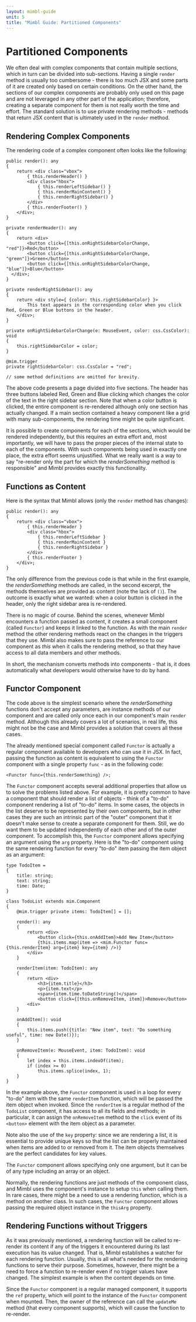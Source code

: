```yaml
---
layout: mimbl-guide
unit: 5
title: "Mimbl Guide: Partitioned Components"
---
```


# Partitioned Components
We often deal with complex components that contain multiple sections, which in turn can be divided into sub-sections. Having a single `render` method is usually too cumbersome - there is too much JSX and some parts of it are created only based on certain conditions. On the other hand, the sections of our complex components are probably only used on this page and are not leveraged in any other part of the application; therefore, creating a separate component for them is not really worth the time and effort. The standard solution is to use private rendering methods - methods that return JSX content that is ultimately used in the `render` method.

## Rendering Complex Components
The rendering code of a complex component often looks like the following:

```tsx
public render(): any
{
    return <div class="vbox">
        { this.renderHeader() }
        <div class="hbox">
            { this.renderLeftSidebar() }
            { this.renderMainContent() }
            { this.renderRightSidebar() }
        </div>
        { this.renderFooter() }
    </div>;
}

private renderHeader(): any
{
    return <div>
        <button click={[this.onRightSidebarColorChange, "red"]}>Red</button>
        <button click={[this.onRightSidebarColorChange, "green"]}>Green</button>
        <button click={[this.onRightSidebarColorChange, "blue"]}>Blue</button>
  </div>;
}

private renderRightSidebar(): any
{
    return <div style={ {color: this.rightSidebarColor} }>
        This text appears in the corresponding color when you click Red, Green or Blue buttons in the header.
    </div>;
}

private onRightSidebarColorChange(e: MouseEvent, color: css.CssColor): void
{
    this.rightSidebarColor = color;
}

@mim.trigger
private rightSidebarColor: css.CssColor = "red";

// some method definitions are omitted for brevity.
```

The above code presents a page divided into five sections. The header has three buttons labeled Red, Green and Blue clicking which changes the color of the text in the right sidebar section. Note that when a color button is clicked, the entire component is re-rendered although only one section has actually changed. If a main section contained a heavy component like a grid with many sub-components, the rendering time might be quite significant.

It is possible to create components for each of the sections, which would be rendered independently, but this requires an extra effort and, most importantly, we will have to pass the proper pieces of the internal state to each of the components. With such components being used in exactly one place, the extra effort seems unjustified. What we really want is a way to say "re-render only the part for which the *renderSomething* method is responsible" and Mimbl provides exactly this functionality.

## Functions as Content
Here is the syntax that Mimbl allows (only the `render` method has changes):

```tsx
public render(): any
{
    return <div class="vbox">
        { this.renderHeader }
        <div class="hbox">
            { this.renderLeftSidebar }
            { this.renderMainContent }
            { this.renderRightSidebar }
        </div>
        { this.renderFooter }
    </div>;
}
```

The only difference from the previous code is that while in the first example, the *renderSomething* methods are called, in the second excerpt, the methods themselves are provided as content (note the lack of `()`). The outcome is exactly what we wanted: when a color button is clicked in the header, only the right sidebar area is re-rendered.

There is no magic of course. Behind the scenes, whenever Mimbl encounters a function passed as content, it creates a small component (called `Functor`) and keeps it linked to the function. As with the main `render` method the other rendering methods react on the changes in the triggers that they use. Mimbl also makes sure to pass the reference to our component as *this* when it calls the rendering method, so that they have access to all data members and other methods.

In short, the mechanism converts methods into components - that is, it does automatically what developers would otherwise have to do by hand.

## Functor Component
The code above is the simplest scenario where the *renderSomething* functions don't accept any parameters, are instance methods of our component and are called only once each in our component's main `render` method. Although this already covers a lot of scenarios, in real life, this might not be the case and Mimbl provides a solution that covers all these cases.

The already mentioned special component called `Functor` is actually a regular component available to developers who can use it in JSX. In fact, passing the function as content is equivalent to using the `Functor` component with a single property `func` - as in the following code:

```tsx
<Functor func={this.renderSomething} />;
```

The `Functor` component accepts several additional properties that allow us to solve the problems listed above. For example, it is pretty common to have a component that should render a list of objects - think of a "to-do" component rendering a list of "to-do" items. In some cases, the objects in the list deserve to be represented by their own components, but in other cases they are such an intrinsic part of the "outer" component that it doesn't make sense to create a separate component for them. Still, we do want them to be updated independently of each other and of the outer component. To accomplish this, the `Functor` component allows specifying an argument using the `arg` property. Here is the "to-do" component using the same rendering function for every "to-do" item passing the item object as an argument:

```tsx
type TodoItem =
{
    title: string;
    text: string;
    time: Date;
}

class TodoList extends mim.Component
{
    @mim.trigger private items: TodoItem[] = [];

    render(): any
    {
        return <div>
            <button click={this.onAddItem}>Add New Item</button>
            {this.items.map(item => <mim.Functor func={this.renderItem} arg={item} key={item} />)}
        </div>
    }

    renderItem(item: TodoItem): any
    {
        return <div>
            <h3>{item.title}</h3>
            <p>{item.text</p>
            <span>{item.time.toDateString()</span>
            <button click={[this.onRemoveItem, item]}>Remove</button>
        <div>
    }

    onAddItem(): void
    {
        this.items.push({title: "New item", text: "Do something useful", time: new Date()});
    }

    onRemoveItem(e: MouseEvent, item: TodoItem): void
    {
        let index = this.items.indexOf(item);
        if (index >= 0)
            this.items.splice(index, 1);
    }
}
```

In the example above, the `Functor` component is used in a loop for every "to-do" item with the same `renderItem` function, which will be passed the item object when invoked. Since the `renderItem` is a regular method of the `TodoList` component, it has access to all its fields and methods; in particular, it can assign the `onRemoveItem` method to the `click` event of its `<button>` element with the item object as a parameter.

Note also the use of the `key` property: since we are rendering a list, it is essential to provide unique keys so that the list can be properly maintained when items are added to or removed from it. The item objects themselves are the perfect candidates for key values.

The `Functor` component allows specifying only one argument, but it can be of any type including an array or an object.

Normally, the rendering functions are just methods of the component class, and Mimbl uses the component's instance to setup `this` when calling them. In rare cases, there might be a need to use a rendering function, which is a method on another class. In such cases, the `Functor` component allows passing the required object instance in the `thisArg` property.

## Rendering Functions without Triggers
As it was previously mentioned, a rendering function will be called to re-render its content if any of the triggers it encountered during its last execution has its value changed. That is, Mimbl establishes a watcher for each rendering function. Usually, this is all what's needed for the rendering functions to serve their purpose. Sometimes, however, there might be a need to force a function to re-render even if no trigger values have changed. The simplest example is when the content depends on time.

Since the `Functor` component is a regular managed component, it supports the `ref` property, which will point to the instance of the `Functor` component when mounted. Then, the owner of the reference can call the `updateMe` method (that every component supports), which will cause the function to re-render.


